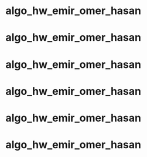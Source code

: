 # algo_hw_emir_omer_hasan
# algo_hw_emir_omer_hasan
# algo_hw_emir_omer_hasan
# algo_hw_emir_omer_hasan
# algo_hw_emir_omer_hasan
# algo_hw_emir_omer_hasan
